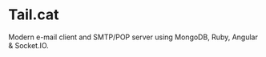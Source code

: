 Tail.cat
====

Modern e-mail client and SMTP/POP server using MongoDB, Ruby, Angular &amp; Socket.IO.
